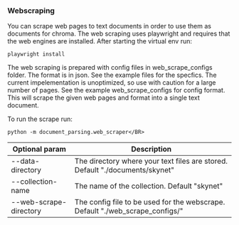 ### Webscraping
You can scrape web pages to text documents in order to use them as documents for chroma. The web scraping uses playwright and requires that the web engines are installed. After starting the virtual env run:</BR>

```
playwright install
```

The web scraping is prepared with config files in web_scrape_configs folder. The format is in json. See the example files for the specfics. The current impelementation is unoptimized, so use with caution for a large number of pages. See the example web_scrape_configs for config format. This will scrape the given web pages and format into a single text document.</BR>

To run the scrape run:
```
python -m document_parsing.web_scraper</BR>
```

Optional param         | Description
---------------------- | -------------
--data-directory       | The directory where your text files are stored. Default "./documents/skynet"
--collection-name      | The name of the collection. Default "skynet"
--web-scrape-directory | The config file to be used for the webscrape. Default "./web_scrape_configs/"